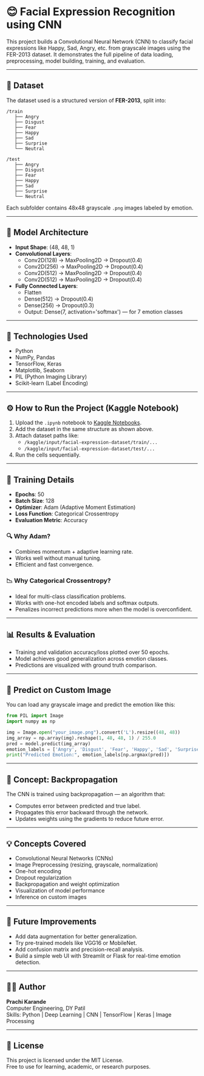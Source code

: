 
# 😊 Facial Expression Recognition using CNN

This project builds a Convolutional Neural Network (CNN) to classify facial expressions like Happy, Sad, Angry, etc. from grayscale images using the FER-2013 dataset. It demonstrates the full pipeline of data loading, preprocessing, model building, training, and evaluation.

---

## 📁 Dataset

The dataset used is a structured version of **FER-2013**, split into:

```
/train
   ├── Angry
   ├── Disgust
   ├── Fear
   ├── Happy
   ├── Sad
   ├── Surprise
   └── Neutral

/test
   ├── Angry
   ├── Disgust
   ├── Fear
   ├── Happy
   ├── Sad
   ├── Surprise
   └── Neutral
```

Each subfolder contains 48x48 grayscale `.png` images labeled by emotion.

---

## 🧠 Model Architecture

- **Input Shape**: (48, 48, 1)
- **Convolutional Layers**:
  - Conv2D(128) → MaxPooling2D → Dropout(0.4)
  - Conv2D(256) → MaxPooling2D → Dropout(0.4)
  - Conv2D(512) → MaxPooling2D → Dropout(0.4)
  - Conv2D(512) → MaxPooling2D → Dropout(0.4)
- **Fully Connected Layers**:
  - Flatten
  - Dense(512) → Dropout(0.4)
  - Dense(256) → Dropout(0.3)
  - Output: Dense(7, activation='softmax') — for 7 emotion classes

---

## 🔧 Technologies Used

- Python
- NumPy, Pandas
- TensorFlow, Keras
- Matplotlib, Seaborn
- PIL (Python Imaging Library)
- Scikit-learn (Label Encoding)

---

## ⚙️ How to Run the Project (Kaggle Notebook)

1. Upload the `.ipynb` notebook to [Kaggle Notebooks](https://www.kaggle.com/code).
2. Add the dataset in the same structure as shown above.
3. Attach dataset paths like:
   - `/kaggle/input/facial-expression-dataset/train/...`
   - `/kaggle/input/facial-expression-dataset/test/...`
4. Run the cells sequentially.

---

## 🧮 Training Details

- **Epochs**: 50
- **Batch Size**: 128
- **Optimizer**: Adam (Adaptive Moment Estimation)
- **Loss Function**: Categorical Crossentropy
- **Evaluation Metric**: Accuracy

### 🔍 Why Adam?
- Combines momentum + adaptive learning rate.
- Works well without manual tuning.
- Efficient and fast convergence.

### 📉 Why Categorical Crossentropy?
- Ideal for multi-class classification problems.
- Works with one-hot encoded labels and softmax outputs.
- Penalizes incorrect predictions more when the model is overconfident.

---

## 📊 Results & Evaluation

- Training and validation accuracy/loss plotted over 50 epochs.
- Model achieves good generalization across emotion classes.
- Predictions are visualized with ground truth comparison.

---

## 🧪 Predict on Custom Image

You can load any grayscale image and predict the emotion like this:

```python
from PIL import Image
import numpy as np

img = Image.open("your_image.png").convert('L').resize((48, 48))
img_array = np.array(img).reshape(1, 48, 48, 1) / 255.0
pred = model.predict(img_array)
emotion_labels = ['Angry', 'Disgust', 'Fear', 'Happy', 'Sad', 'Surprise', 'Neutral']
print("Predicted Emotion:", emotion_labels[np.argmax(pred)])
```

---

## 🧠 Concept: Backpropagation

The CNN is trained using backpropagation — an algorithm that:
- Computes error between predicted and true label.
- Propagates this error backward through the network.
- Updates weights using the gradients to reduce future error.

---

## 💡 Concepts Covered

- Convolutional Neural Networks (CNNs)
- Image Preprocessing (resizing, grayscale, normalization)
- One-hot encoding
- Dropout regularization
- Backpropagation and weight optimization
- Visualization of model performance
- Inference on custom images

---

## 🚀 Future Improvements

- Add data augmentation for better generalization.
- Try pre-trained models like VGG16 or MobileNet.
- Add confusion matrix and precision-recall analysis.
- Build a simple web UI with Streamlit or Flask for real-time emotion detection.

---

## 🙋‍♀️ Author

**Prachi Karande**  
Computer Engineering, DY Patil  
Skills: Python | Deep Learning | CNN | TensorFlow | Keras | Image Processing  

---

## 📎 License

This project is licensed under the MIT License.  
Free to use for learning, academic, or research purposes.
